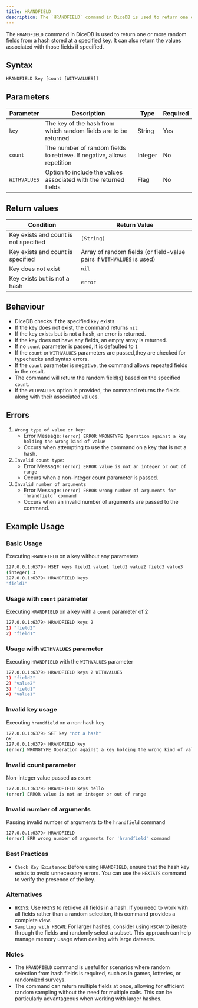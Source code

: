```yaml
---
title: HRANDFIELD
description: The `HRANDFIELD` command in DiceDB is used to return one or more random fields from a hash stored at a specified key. It can also return the values associated with those fields if specified.
---
```


The `HRANDFIELD` command in DiceDB is used to return one or more random fields from a hash stored at a specified key. It can also return the values associated with those fields if specified.

## Syntax

```
HRANDFIELD key [count [WITHVALUES]]
```

## Parameters

| Parameter   | Description                                                                | Type    | Required |
|-------------|----------------------------------------------------------------------------|---------|----------|
| `key`       | The key of the hash from which random fields are to be returned            | String  | Yes      |
| `count`     | The number of random fields to retrieve. If negative, allows repetition    | Integer | No       |
| `WITHVALUES`| Option to include the values associated with the returned fields           | Flag    | No       |

## Return values

| Condition                                            | Return Value                                    |
|------------------------------------------------------|-------------------------------------------------|
| Key exists and count is not specified                | `(String)`                       |
| Key exists and count is specified                    | Array of random fields (or field-value pairs if `WITHVALUES` is used) |
| Key does not exist                                   | `nil`                                           |
| Key exists but is not a hash                         | `error`                                         |

## Behaviour
- DiceDB checks if the specified `key` exists.
- If the key does not exist, the command returns `nil`.
- If the key exists but is not a hash, an error is returned.
- If the key does not have any fields, an empty array is returned.
- If no `count` parameter is passed, it is defaulted to `1` 
- If the `count` or `WITHVALUES` parameters are passed,they are checked for typechecks and syntax errors.
- If the `count` parameter is negative, the command allows repeated fields in the result.
- The command will return the random field(s) based on the specified `count`.
- If the `WITHVALUES` option is provided, the command returns the fields along with their associated values.

## Errors
1. `Wrong type of value or key`:
   - Error Message: `(error) ERROR WRONGTYPE Operation against a key holding the wrong kind of value`
   - Occurs when attempting to use the command on a key that is not a hash.
2. `Invalid count type`:
   - Error Message: `(error) ERROR value is not an integer or out of range`
   - Occurs when a non-integer count parameter is passed.
3. `Invalid number of arguments`
   - Error Message: `(error) ERROR wrong number of arguments for 'hrandfield' command`
   - Occurs when an invalid number of arguments are passed to the command.
## Example Usage

### Basic Usage
Executing `HRANDFIELD` on a key without any parameters
```bash
127.0.0.1:6379> HSET keys field1 value1 field2 value2 field3 value3
(integer) 3
127.0.0.1:6379> HRANDFIELD keys
"field1"
```

### Usage with `count` parameter
Executing `HRANDFIELD` on a key with a `count` parameter of 2
```bash
127.0.0.1:6379> HRANDFIELD keys 2
1) "field2"
2) "field1"
```

### Usage with `WITHVALUES` parameter
Executing `HRANDFIELD` with the `WITHVALUES` parameter
```bash
127.0.0.1:6379> HRANDFIELD keys 2 WITHVALUES
1) "field2"
2) "value2"
3) "field1"
4) "value1"
```

### Invalid key usage
Executing `hrandfield` on a non-hash key

```bash
127.0.0.1:6379> SET key "not a hash"
OK
127.0.0.1:6379> HRANDFIELD key
(error) WRONGTYPE Operation against a key holding the wrong kind of value
```

### Invalid count parameter
Non-integer value passed as `count` 

```bash
127.0.0.1:6379> HRANDFIELD keys hello
(error) ERROR value is not an integer or out of range
```

### Invalid number of arguments
Passing invalid number of arguments to the `hrandfield` command
```bash
127.0.0.1:6379> HRANDFIELD
(error) ERR wrong number of arguments for 'hrandfield' command
```


### Best Practices
- `Check Key Existence`: Before using `HRANDFIELD`, ensure that the hash key exists to avoid unnecessary errors. You can use the `HEXISTS` command to verify the presence of the key.

### Alternatives
- `HKEYS`: Use `HKEYS` to retrieve all fields in a hash. If you need to work with all fields rather than a random selection, this command provides a complete view.
- `Sampling with HSCAN`: For larger hashes, consider using `HSCAN` to iterate through the fields and randomly select a subset. This approach can help manage memory usage when dealing with large datasets.
### Notes
- The `HRANDFIELD` command is useful for scenarios where random selection from hash fields is required, such as in games, lotteries, or randomized surveys.
- The command can return multiple fields at once, allowing for efficient random sampling without the need for multiple calls. This can be particularly advantageous when working with larger hashes.